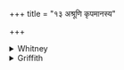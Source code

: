 +++
title = "१३ अश्रूणि कृपमानस्य"

+++

<details><summary>Whitney</summary>

### Translation
13. The tears of one weeping (*kṛp*), which rolled \[down\] when he was  
scathed, these verily, O Brahman-scather, did the gods maintain as thy  
portion of water.

### Notes
*Vāvṛtús* (p. *vavṛtúḥ*) is quoted as example under Prāt. iii. 13; iv.  
84. P.M.W. read *jīvásya* in **b**.
</details>

<details><summary>Griffith</summary>

Oppressor of the Brahmans! tears wept by the man who suffers wrong, These are the share of water which the Gods have destined to be thine.
</details>

